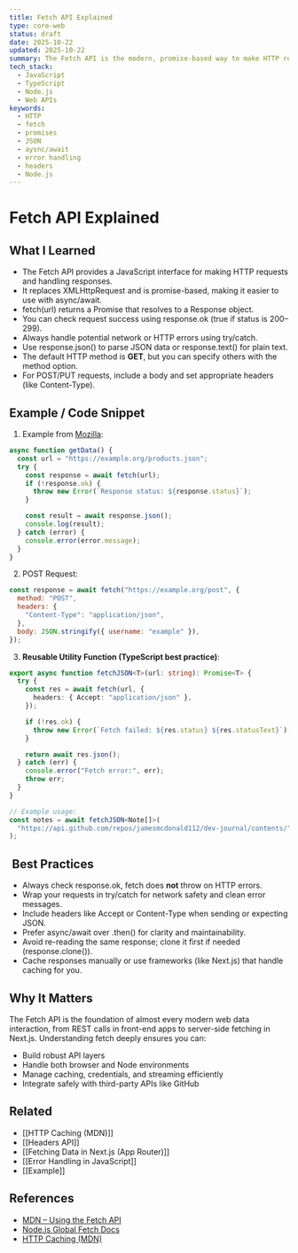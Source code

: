 ```yaml
---
title: Fetch API Explained
type: core-web
status: draft
date: 2025-10-22
updated: 2025-10-22
summary: The Fetch API is the modern, promise-based way to make HTTP requests in both browsers and Node.js. It replaces XMLHttpRequest and integrates with newer web standards like CORS, service workers, and streaming responses.
tech_stack:
  - JavaScript
  - TypeScript
  - Node.js
  - Web APIs
keywords:
  - HTTP
  - fetch
  - promises
  - JSON 
  - aysnc/await
  - error handling
  - headers
  - Node.js
---
```

# Fetch API Explained

## What I Learned
- The Fetch API provides a JavaScript interface for making HTTP requests and handling responses.
- It replaces XMLHttpRequest and is promise-based, making it easier to use with async/await.
- fetch(url) returns a Promise that resolves to a Response object.
- You can check request success using response.ok (true if status is 200–299).
- Always handle potential network or HTTP errors using try/catch.
- Use response.json() to parse JSON data or response.text() for plain text.
- The default HTTP method is **GET**, but you can specify others with the method option.
- For POST/PUT requests, include a body and set appropriate headers (like Content-Type).

## Example / Code Snippet
1. Example from [Mozilla](https://developer.mozilla.org/en-US/docs/Web/API/Fetch_API/Using_Fetch):
```js
async function getData() {
  const url = "https://example.org/products.json";
  try {
    const response = await fetch(url);
    if (!response.ok) {
      throw new Error(`Response status: ${response.status}`);
    }

    const result = await response.json();
    console.log(result);
  } catch (error) {
    console.error(error.message);
  }
}
```

2. POST Request:
```js
const response = await fetch("https://example.org/post", {
  method: "POST",
  headers: {
    "Content-Type": "application/json",
  },
  body: JSON.stringify({ username: "example" }),
});
```

3. **Reusable Utility Function (TypeScript best practice)**:
```TypeScript
export async function fetchJSON<T>(url: string): Promise<T> {
  try {
    const res = await fetch(url, {
      headers: { Accept: "application/json" },
    });

    if (!res.ok) {
      throw new Error(`Fetch failed: ${res.status} ${res.statusText}`);
    }

    return await res.json();
  } catch (err) {
    console.error("Fetch error:", err);
    throw err;
  }
}

// Example usage:
const notes = await fetchJSON<Note[]>(
  "https://api.github.com/repos/jamesmcdonald112/dev-journal/contents/"
);
```

##  **Best Practices**
- Always check response.ok, fetch does **not** throw on HTTP errors.
- Wrap your requests in try/catch for network safety and clean error messages.
- Include headers like Accept or Content-Type when sending or expecting JSON.
- Prefer async/await over .then() for clarity and maintainability.
- Avoid re-reading the same response; clone it first if needed (response.clone()).
- Cache responses manually or use frameworks (like Next.js) that handle caching for you.
## Why It Matters
The Fetch API is the foundation of almost every modern web data interaction, from REST calls in front-end apps to server-side fetching in Next.js. Understanding fetch deeply ensures you can:
- Build robust API layers
- Handle both browser and Node environments
- Manage caching, credentials, and streaming efficiently
- Integrate safely with third-party APIs like GitHub

## Related 
- [[HTTP Caching (MDN)]]
- [[Headers API]]
- [[Fetching Data in Next.js (App Router)]]
- [[Error Handling in JavaScript]]
- [[Example]]

## References
- [MDN – Using the Fetch API](https://developer.mozilla.org/en-US/docs/Web/API/Fetch_API/Using_Fetch)
- [Node.js Global Fetch Docs](https://nodejs.org/api/globals.html#fetch)
- [HTTP Caching (MDN)](https://developer.mozilla.org/en-US/docs/Web/HTTP/Caching)